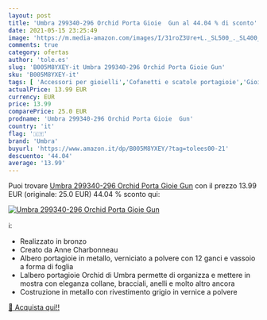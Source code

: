 ```yaml
---
layout: post
title: 'Umbra 299340-296 Orchid Porta Gioie  Gun al 44.04 % di sconto'
date: 2021-05-15 23:25:49
image: 'https://m.media-amazon.com/images/I/31roZ3Ure+L._SL500_._SL400_.jpg'
comments: true
category: ofertas
author: 'tole.es'
slug: 'B005M8YXEY-it Umbra 299340-296 Orchid Porta Gioie Gun'
sku: 'B005M8YXEY-it'
tags: [ 'Accessori per gioielli','Cofanetti e scatole portagioie','Gioielli','Portagioie a forma di torre','umbra', ]
actualPrice: 13.99 EUR
currency: EUR
price: 13.99
comparePrice: 25.0 EUR
prodname: 'Umbra 299340-296 Orchid Porta Gioie  Gun'
country: 'it'
flag: '🇮🇹'
brand: 'Umbra'
buyurl: 'https://www.amazon.it/dp/B005M8YXEY/?tag=tolees00-21'
descuento: '44.04'
average: '13.99'
---
```


Puoi trovare [Umbra 299340-296 Orchid Porta Gioie  Gun](https://www.amazon.it/dp/B005M8YXEY/?tag=tolees00-21) con il prezzo 13.99 EUR (originale: 25.0 EUR) 44.04 % sconto qui:

[![Umbra 299340-296 Orchid Porta Gioie  Gun](https://m.media-amazon.com/images/I/31roZ3Ure+L._SL500_._SL400_.jpg)](https://www.amazon.it/dp/B005M8YXEY/?tag=tolees00-21)

ℹ️:

- Realizzato in bronzo
- Creato da Anne Charbonneau
- Albero portagioie in metallo, verniciato a polvere con 12 ganci e vassoio a forma di foglia
- Lalbero portagioie Orchid di Umbra permette di organizza e mettere in mostra con eleganza collane, bracciali, anelli e molto altro ancora
- Costruzione in metallo con rivestimento grigio in vernice a polvere

[🛒 Acquista qui!!](https://www.amazon.it/dp/B005M8YXEY/?tag=tolees00-21)
